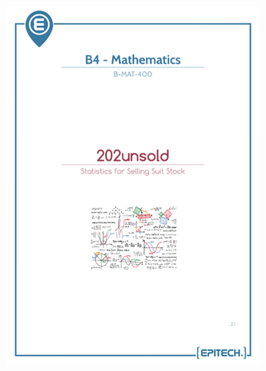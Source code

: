 
![Project task](https://github.com/BNouailhac/Epitech-Project/blob/master/202unsold%20(Python)/202unsold.png)
